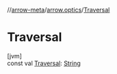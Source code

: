 //[arrow-meta](../../index.md)/[arrow.optics](index.md)/[Traversal](-traversal.md)

# Traversal

[jvm]\
const val [Traversal](-traversal.md): [String](https://kotlinlang.org/api/latest/jvm/stdlib/kotlin/-string/index.html)

